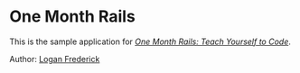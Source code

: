 # One Month Rails

This is the sample application for 
[*One Month Rails: Teach Yourself to Code*](http://onemonthrails.com).

Author: [Logan Frederick](http://loganfrederick.com)
